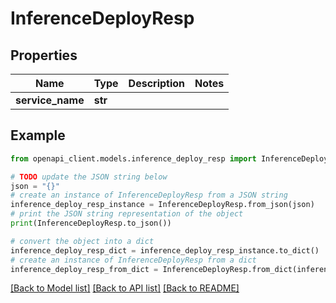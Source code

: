 # InferenceDeployResp


## Properties

Name | Type | Description | Notes
------------ | ------------- | ------------- | -------------
**service_name** | **str** |  | 

## Example

```python
from openapi_client.models.inference_deploy_resp import InferenceDeployResp

# TODO update the JSON string below
json = "{}"
# create an instance of InferenceDeployResp from a JSON string
inference_deploy_resp_instance = InferenceDeployResp.from_json(json)
# print the JSON string representation of the object
print(InferenceDeployResp.to_json())

# convert the object into a dict
inference_deploy_resp_dict = inference_deploy_resp_instance.to_dict()
# create an instance of InferenceDeployResp from a dict
inference_deploy_resp_from_dict = InferenceDeployResp.from_dict(inference_deploy_resp_dict)
```
[[Back to Model list]](../README.md#documentation-for-models) [[Back to API list]](../README.md#documentation-for-api-endpoints) [[Back to README]](../README.md)



